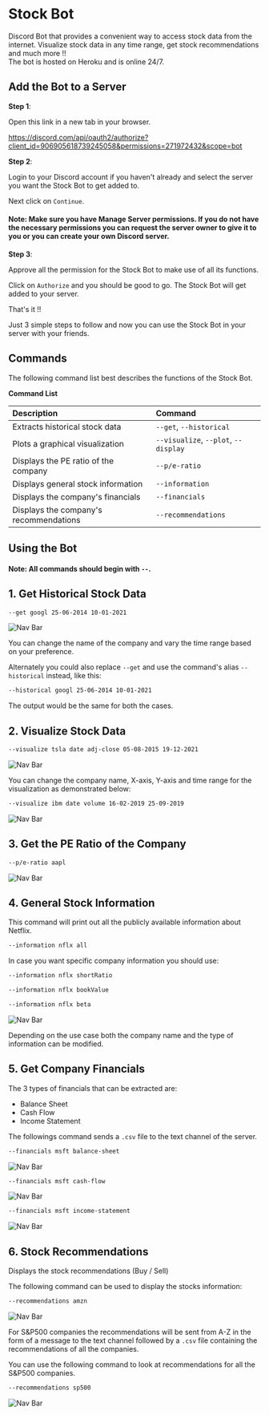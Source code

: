 # Stock Bot

Discord Bot that provides a convenient way to access stock data from the internet. Visualize stock data in any time range, get stock recommendations and much more !!   
The bot is hosted on Heroku and is online 24/7.

## Add the Bot to a Server

**Step 1**: 

Open this link in a new tab in your browser.

https://discord.com/api/oauth2/authorize?client_id=906905618739245058&permissions=271972432&scope=bot

**Step 2**: 

Login to your Discord account if you haven't already and select the server you want the Stock Bot to get added to. 

Next click on `Continue`.

#### Note: Make sure you have Manage Server permissions. If you do not have the necessary permissions you can request the server owner to give it to you or you can create your own Discord server.

**Step 3**:

Approve all the permission for the Stock Bot to make use of all its functions.

Click on `Authorize` and you should be good to go. The Stock Bot will get added to your server.

That's it !!

Just 3 simple steps to follow and now you can use the Stock Bot in your server with your friends.

## Commands

The following command list best describes the functions of the Stock Bot.

**Command List**

| Description                             | Command                                                   |
| :-------------------------------------- | :-------------------------------------------------------- |
| Extracts historical stock data          | `--get`, `--historical`                                   |
| Plots a graphical visualization         | `--visualize`, `--plot`, `--display`                      |
| Displays the PE ratio of the company    | `--p/e-ratio`                                             |
| Displays general stock information      | `--information`                                           |
| Displays the company's financials       | `--financials`                                            |
| Displays the company's recommendations  | `--recommendations`                                       |

## Using the Bot

#### Note: All commands should begin with `--`.

## 1. Get Historical Stock Data

```bash
--get googl 25-06-2014 10-01-2021
```

![Nav Bar](https://github.com/rprkh/Stock-Bot/blob/main/images/h3.PNG)

You can change the name of the company and vary the time range based on your preference. 

Alternately you could also replace `--get` and use the command's alias `--historical` instead, like this:

```bash
--historical googl 25-06-2014 10-01-2021
```

The output would be the same for both the cases.

## 2. Visualize Stock Data

```bash
--visualize tsla date adj-close 05-08-2015 19-12-2021
```

![Nav Bar](https://github.com/rprkh/Stock-Bot/blob/main/images/h4.PNG)

You can change the company name, X-axis, Y-axis and time range for the visualization as demonstrated below:

```bash
--visualize ibm date volume 16-02-2019 25-09-2019
```

![Nav Bar](https://github.com/rprkh/Stock-Bot/blob/main/images/h5.PNG)

## 3. Get the PE Ratio of the Company

```bash
--p/e-ratio aapl
```

![Nav Bar](https://github.com/rprkh/Stock-Bot/blob/main/images/h6.PNG)

## 4. General Stock Information

This command will print out all the publicly available information about Netflix.

```bash
--information nflx all
```

In case you want specific company information you should use:

```bash
--information nflx shortRatio

--information nflx bookValue

--information nflx beta
```

![Nav Bar](https://github.com/rprkh/Stock-Bot/blob/main/images/h7.PNG)

Depending on the use case both the company name and the type of information can be modified.

## 5. Get Company Financials

The 3 types of financials that can be extracted are:
 - Balance Sheet
 - Cash Flow
 - Income Statement

The followings command sends a `.csv` file to the text channel of the server.

```bash
--financials msft balance-sheet
```

![Nav Bar](https://github.com/rprkh/Stock-Bot/blob/main/images/h8.PNG)

```bash
--financials msft cash-flow
```

![Nav Bar](https://github.com/rprkh/Stock-Bot/blob/main/images/h9.PNG)

```bash
--financials msft income-statement
```

![Nav Bar](https://github.com/rprkh/Stock-Bot/blob/main/images/h10.PNG)

## 6. Stock Recommendations

Displays the stock recommendations (Buy / Sell)

The following command can be used to display the stocks information:

```bash
--recommendations amzn
```

![Nav Bar](https://github.com/rprkh/Stock-Bot/blob/main/images/h11.PNG)

For S&P500 companies the recommendations will be sent from A-Z in the form of a message to the text channel followed by a `.csv` file containing the recommendations of all the companies.

You can use the following command to look at recommendations for all the S&P500 companies.

```bash
--recommendations sp500
```

![Nav Bar](https://github.com/rprkh/Stock-Bot/blob/main/images/h12.PNG)